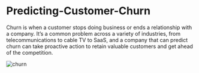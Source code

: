 # Predicting-Customer-Churn
Churn is when a customer stops doing business or ends a relationship with a company. It’s a common problem across a variety of industries, from telecommunications to cable TV to SaaS, and a company that can predict churn can take proactive action to retain valuable customers and get ahead of the competition.

![churn](https://www.questionpro.com/blog/wp-content/uploads/2018/02/Customer-Churn.jpg)
